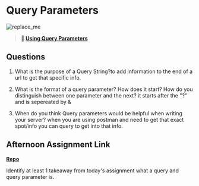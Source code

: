 # Query Parameters

![replace_me](https://codeworks.blob.core.windows.net/public/assets/img/illustrations/placeholder.svg)

> **📖 [Using Query Parameters](https://codeworksacademy.com/fs-student-guide/resources/wk5/01-Query-Parameters)**

## Questions

1. What is the purpose of a Query String?to add information to the end of a url to get that specific info.

2. What is the format of a query parameter? How does it start? How do you distinguish between one parameter and the next?
it starts after the "?" and is sepereated by &

3. When do you think Query parameters would be helpful when writing your server?
when you are using postman and need to get that exact spot/info you can query to get into that info.
## Afternoon Assignment Link

**[Repo](https://github.com/brysonrupp/burgershop-week5day1)**

Identify at least 1 takeaway from today's assignment
what a query and query parameter is. 
